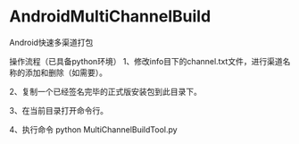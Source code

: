 # AndroidMultiChannelBuild
Android快速多渠道打包

操作流程（已具备python环境）
1、修改info目下的channel.txt文件，进行渠道名称的添加和删除（如需要）。

2、复制一个已经签名完毕的正式版安装包到此目录下。

3、在当前目录打开命令行。

4、执行命令 python MultiChannelBuildTool.py

